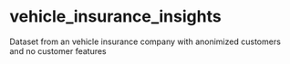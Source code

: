 # vehicle_insurance_insights
Dataset from an vehicle insurance company with anonimized customers and no customer features

